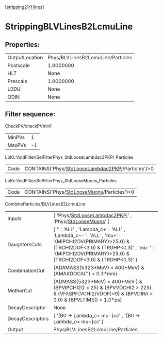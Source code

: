 [[stripping21r1 lines]](./stripping21r1-index)

# StrippingBLVLinesB2LcmuLine

## Properties:

|                |                                   |
|----------------|-----------------------------------|
| OutputLocation | Phys/BLVLinesB2LcmuLine/Particles |
| Postscale      | 1.0000000                         |
| HLT            | None                              |
| Prescale       | 1.0000000                         |
| L0DU           | None                              |
| ODIN           | None                              |

## Filter sequence:

CheckPV/checkPVmin1

|        |     |
|--------|-----|
| MinPVs | 1   |
| MaxPVs | -1  |

LoKi::VoidFilter/SelFilterPhys_StdLooseLambdac2PKPi_Particles

|      |                                                                                                            |
|------|------------------------------------------------------------------------------------------------------------|
| Code | CONTAINS('Phys/[StdLooseLambdac2PKPi](./stripping21r1-commonparticles-stdlooselambdac2pkpi)/Particles')\>0 |

LoKi::VoidFilter/SelFilterPhys_StdLooseMuons_Particles

|      |                                                                                              |
|------|----------------------------------------------------------------------------------------------|
| Code | CONTAINS('Phys/[StdLooseMuons](./stripping21r1-commonparticles-stdloosemuons)/Particles')\>0 |

CombineParticles/BLVLinesB2LcmuLine

|                  |                                                                                                                                                                                                               |
|------------------|---------------------------------------------------------------------------------------------------------------------------------------------------------------------------------------------------------------|
| Inputs           | [ 'Phys/[StdLooseLambdac2PKPi](./stripping21r1-commonparticles-stdlooselambdac2pkpi)' , 'Phys/[StdLooseMuons](./stripping21r1-commonparticles-stdloosemuons)' ]                                             |
| DaughtersCuts    | { '' : 'ALL' , 'Lambda_c+' : 'ALL' , 'Lambda_c~-' : 'ALL' , 'mu+' : '(MIPCHI2DV(PRIMARY)\>25.0) & (TRCHI2DOF\<3.0) & (TRGHP\<0.3)' , 'mu-' : '(MIPCHI2DV(PRIMARY)\>25.0) & (TRCHI2DOF\<3.0) & (TRGHP\<0.3)' } |
| CombinationCut   | (ADAMASS(5323\*MeV) \< 400\*MeV) & (AMAXDOCA('') \< 0.3\*mm)                                                                                                                                                  |
| MotherCut        | (ADMASS(5323\*MeV) \< 400\*MeV ) & (BPVIPCHI2() \< 25) & (BPVVDCHI2 \> 225) & (VFASPF(VCHI2/VDOF)\<9) & (BPVDIRA \> 0.0) & (BPVLTIME() \> 1.0\*ps)                                                            |
| DecayDescriptor  | None                                                                                                                                                                                                          |
| DecayDescriptors | [ '[B0 -\> Lambda_c+ mu-]cc' , '[B0 -\> Lambda_c+ mu+]cc' ]                                                                                                                                             |
| Output           | Phys/BLVLinesB2LcmuLine/Particles                                                                                                                                                                             |
